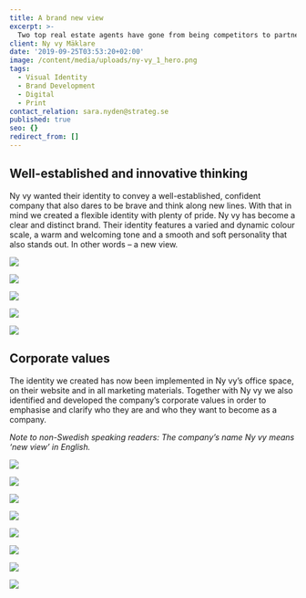 ```yaml
---
title: A brand new view
excerpt: >-
  Two top real estate agents have gone from being competitors to partners, creating a brand new agency in Gothenburg. In order to stand out in a fast-moving market amidst tough competition, they needed a strong visual identity. They appointed us as their lead brand agency (hurrah!), and this is the result.
client: Ny vy Mäklare
date: '2019-09-25T03:53:20+02:00'
image: /content/media/uploads/ny-vy_1_hero.png
tags:
  - Visual Identity
  - Brand Development
  - Digital
  - Print
contact_relation: sara.nyden@strateg.se
published: true
seo: {}
redirect_from: []
---
```


## Well-established and innovative thinking

Ny vy wanted their identity to convey a well-established, confident company that also dares to be brave and think along new lines. With that in mind we created a flexible identity with plenty of pride. Ny vy has become a clear and distinct brand. Their identity features a varied and dynamic colour scale, a warm and welcoming tone and a smooth and soft personality that also stands out. In other words – a new view.

<Column md="6">

![](/content/media/uploads/ny-vy_2_1.png)

</Column>

<Column md="6">

![](/content/media/uploads/ny-vy_2_2.png)

</Column>

<Column md="6">

![](/content/media/uploads/ny-vy_3_1.png)

</Column>

<Column md="6">

![](/content/media/uploads/ny-vy_3_2.png)

</Column>

![](/content/media/uploads/ny-vy_4.png)

## Corporate values

The identity we created has now been implemented in Ny vy’s office space, on their website and in all marketing materials. Together with Ny vy we also identified and developed the company’s corporate values in order to emphasise and clarify who they are and who they want to become as a company.

_Note to non-Swedish speaking readers: The company’s name Ny vy means ‘new view’ in English._

![](/content/media/uploads/ny-vy_5.png)

![](/content/media/uploads/ny-vy_6.png)

<Column md="6">

![](/content/media/uploads/ny-vy_7_1.png)

</Column>

<Column md="6">

![](/content/media/uploads/ny-vy_7_2.png)

</Column>

<Column md="6">

![](/content/media/uploads/ny-vy_8_1.png)

</Column>

<Column md="6">

![](/content/media/uploads/ny-vy_8_2.png)

</Column>

![](/content/media/uploads/ny-vy_9.png)

![](/content/media/uploads/ny-vy_10.png)
